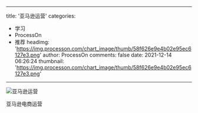 
---
title: '亚马逊运营'
categories: 
 - 学习
 - ProcessOn
 - 推荐
headimg: 'https://img.processon.com/chart_image/thumb/58f626e9e4b02e95ec6127e3.png'
author: ProcessOn
comments: false
date: 2021-12-14 06:26:24
thumbnail: 'https://img.processon.com/chart_image/thumb/58f626e9e4b02e95ec6127e3.png'
---

<div>   
<img class="thumb" alt="亚马逊运营" src="https://img.processon.com/chart_image/thumb/58f626e9e4b02e95ec6127e3.png" referrerpolicy="no-referrer">
<p>亚马逊电商运营</p>  
</div>
            